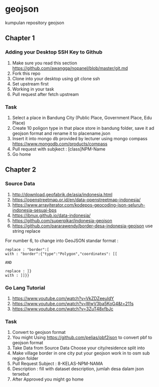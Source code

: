 # geojson
kumpulan repository geojson

## Chapter 1
### Adding your Desktop SSH Key to Github
1. Make sure you read this section https://github.com/awangga/nopanel/blob/master/git.md
2. Fork this repo
3. Clone into your desktop using git clone ssh
4. Set upstream first
5. Working in your task
6. Pull request after fetch upstream

### Task
1. Select a place in Bandung City (Public Place, Government Place, Edu Place)
2. Create 10 poligon type in that place store in bandung folder, save it ad geojson format and rename it to placename.json
3. Insert it into mongo db provided by lecturer using mongo compass https://www.mongodb.com/products/compass
4. Pull request with subjkect : [class]NPM-Name
5. Go home

## Chapter 2
### Source Data
1. http://download.geofabrik.de/asia/indonesia.html
2. https://openstreetmap.or.id/en/data-openstreetmap-indonesia/
3. https://www.arrayiterator.com/kodepos-geocoding-json-seluruh-indonesia-sesuai-bps
4. https://ibnux.github.io/data-indonesia/
5. https://github.com/superpikar/indonesia-geojson
6. https://github.com/pararawendy/border-desa-indonesia-geojson use string replace 

For number 6, to change into GeoJSON standar format :
```
replace : "border":[
with : "border":{"type":"Polygon","coordinates": [[

AND

replace : ]}
with : ]]}}
```

### Go Lang Tutorial
1. https://www.youtube.com/watch?v=VkZDZeeuIdY
2. https://www.youtube.com/watch?v=WwV3ba5KoG4&t=211s
3. https://www.youtube.com/watch?v=3ZuT48xfbJc

### Task
1. Convert to geojson format
2. You might Using https://github.com/pelias/pbf2json to convert pbf to geojson format
3. Take Data from Source Data Choose your city/residence split into 
3. Make village border in one city put your geojson work in to osm sub region folder
4. Pull Request Subject : 8-KELAS-NPM-NAMA
5. Description : fill with dataset description, jumlah desa dalam json tersebut
6. After Approved you might go home

